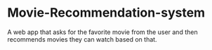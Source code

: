 # Movie-Recommendation-system
A web app that asks for the favorite movie from the user and then recommends movies they can watch based on that.
